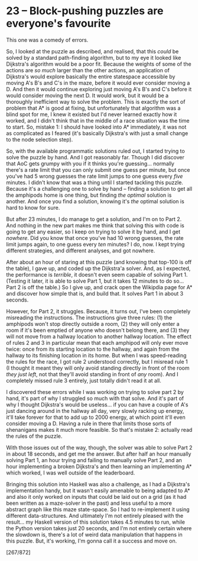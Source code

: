# 23 &ndash; Block-pushing puzzles are everyone's favourite
This one was a comedy of errors.

So, I looked at the puzzle as described, and realised, that this _could_ be solved by a standard path-finding algorithm, but to my eye it looked like Dijkstra's algorithm would be a poor fit. Because the weights of some of the actions are _so much_ larger than the other actions, an application of Dijkstra's would explore basically the entire statespace accessible by moving A's B's and C's in the maze, before it would ever consider moving a D. And then it would continue exploring just moving A's B's and C's before it would consider moving the next D. It would work, but it would be a thoroughly inefficient way to solve the problem. This is exactly the sort of problem that A* is good at fixing, but unfortunately that algorithm was a blind spot for me, I knew it existed but I'd never learned exactly how it worked, and I didn't think that in the middle of a race situation was the time to start. So, mistake 1: I should have looked into A* immediately, it was not as complicated as I feared (it's basically Dijkstra's with just a small change to the node selection step).

So, with the available programmatic solutions ruled out, I started trying to solve the puzzle by hand. And I got reasonably far. Though I did discover that AoC gets grumpy with you if it thinks you're guessing... normally there's a rate limit that you can only submit one guess per minute, but once you've had 5 wrong guesses the rate limit jumps to one guess every _five_ minutes. I didn't know that was a thing until I started tackling this puzzle. Because it's a challenging one to solve by hand &ndash; finding a solution to get all the amphipods home is one thing, but finding _the optimal_ solution is another. And once you find a solution, knowing it's _the_ optimal solution is hard to know for sure.

But after 23 minutes, I do manage to get a solution, and I'm on to Part 2. And nothing in the new part makes me think that solving this with code is going to get any easier, so I keep on trying to solve it by hand, and I get _nowhere_. Did you know that once you've had 10 wrong guesses, the rate limit jumps again, to one guess every _ten_ minutes? I do, now. I kept trying different strategies, and different analyses, and got nowhere.

After about an hour of staring at this puzzle (and knowing that top-100 is off the table), I gave up, and coded up the Dijkstra'a solver. And, as I expected, the performance is _terrible_, it doesn't even seem capable of solving Part 1. (Testing it later, it is able to solve Part 1, but it takes 12 minutes to do so... Part 2 is off the table.) So I give up, and crack open the Wikipdia page for A* and discover how simple that is, and build that. It solves Part 1 in about 3 seconds.

However, for Part 2, it struggles. Because, it turns out, I've been completely misreading the instructions. The instructions give three rules: (1) the amphipods won't stop directly outside a room, (2) they will only enter a room if it's been emptied of anyone who doesn't belong there, and (3) they will not move from a hallway location to another hallway location. The effect of rules 2 and 3 in particular mean that each amphipod will only ever move twice: once from its starting location to the hallway, and again from the hallway to its finishing location in its home. But when I was speed-reading the rules for the race, I got rule 2 understood correctly, but I misread rule 1 (I thought it meant they will only avoid standing directly in front of the room _they just left_, not that they'll avoid standing in front of _any_ room). And I completely missed rule 3 entirely, just totally didn't read it at all.

I discovered these errors while I was working on trying to solve part 2 by hand, it's part of why I struggled so much with that solve. And it's part of why I thought Dijkstra's would be useless... if you can have a couple of A's just dancing around in the hallway all day, very slowly racking up energy, it'll take forever for that to add up to 2000 energy, at which point it'll even consider moving a D. Having a rule in there that limits those sorts of shenanigans makes it much more feasible. So that's mistake 2: actually read the rules of the puzzle.

With those issues out of the way, though, the solver was able to solve Part 2 in about 18 seconds, and get me the answer. But after half an hour manually solving Part 1, an hour trying and failing to manually solve Part 2, and an hour implementing a broken Dijkstra's and then learning an implementing A* which worked, I was well outside of the leaderboard.

Bringing this solution into Haskell was also a challenge, as I had a Dijkstra's implementation handy, but it wasn't easily amenable to being adapted to A* and also it only worked on inputs that could be laid out on a grid (as it had been written as a maze-solver in the past) and less useful to a more abstract graph like this maze state-space. So I had to re-implement it using different data-structures. And ultimately I'm not entirely pleased with the result... my Haskell version of this solution takes 4.5 minutes to run, while the Python version takes just 20 seconds, and I'm not entirely certain where the slowdown is, there's a lot of weird data manipulation that happens in this puzzle. But, it's working, I'm gonna call it a success and move on.

[267/872]
